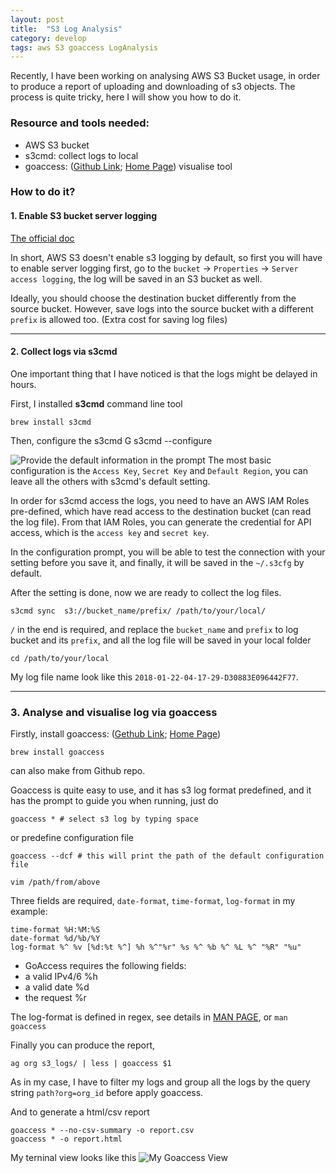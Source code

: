 ```yaml
---
layout: post
title:  "S3 Log Analysis"
category: develop
tags: aws S3 goaccess LogAnalysis
---
```


Recently, I have been working on analysing AWS S3 Bucket usage, in order to produce a report of uploading and downloading of s3 objects. The process is quite tricky, here I will show you how to do it.

### Resource and tools needed:

- AWS S3 bucket
- s3cmd: collect logs to local
- goaccess: ([Github Link][goaccess-github]; [Home Page][goaccess-home]) visualise tool


### How to do it?
#### 1. Enable S3 bucket server logging

[The official doc][enable-s3-doc]

In short, AWS S3 doesn't enable s3 logging by default, so first you will have to enable server logging first, go to the `bucket` -> `Properties` -> `Server access logging`, the log will be saved in an S3 bucket as well.

Ideally, you should choose the destination bucket differently from the source bucket. However, save logs into the source bucket with a different `prefix` is allowed too. (Extra cost for saving log files)

---
#### 2. Collect logs via s3cmd

One important thing that I have noticed is that the logs might be delayed in hours.

First, I installed **s3cmd** command line tool

    brew install s3cmd

Then, configure the s3cmd
G
    s3cmd --configure

![Provide the default information in the prompt]({{"/images/posts/log_analyse/1.png"}})
The most basic configuration is the `Access Key`, `Secret Key` and `Default Region`, you can leave all the others with s3cmd's default setting.

In order for s3cmd access the logs, you need to have an AWS IAM Roles pre-defined, which have read access to the destination bucket (can read the log file). From that IAM Roles, you can generate the credential for API access, which is the `access key` and `secret key`.

In the configuration prompt, you will be able to test the connection with your setting before you save it, and finally, it will be saved in the `~/.s3cfg` by default.

After the setting is done, now we are ready to collect the log files.

    s3cmd sync  s3://bucket_name/prefix/ /path/to/your/local/

`/` in the end is required, and replace the `bucket_name` and `prefix` to log bucket and its `prefix`, and all the log file will be saved in your local folder

    cd /path/to/your/local

My log file name look like this `2018-01-22-04-17-29-D30883E096442F77`.

---
### 3. Analyse and visualise log via goaccess
Firstly, install goaccess: ([Gethub Link][goaccess-github]; [Home Page][goaccess-home])

    brew install goaccess

can also make from Github repo.

Goaccess is quite easy to use, and it has s3 log format predefined, and it has the prompt to guide you when running, just do

    goaccess * # select s3 log by typing space

or predefine configuration file

    goaccess --dcf # this will print the path of the default configuration file

    vim /path/from/above

Three fields are required, `date-format`, `time-format`, `log-format`
in my example:

    time-format %H:%M:%S
    date-format %d/%b/%Y
    log-format %^ %v [%d:%t %^] %h %^"%r" %s %^ %b %^ %L %^ "%R" "%u"

- GoAccess requires the following fields:
- a valid IPv4/6 %h
- a valid date %d
- the request %r

The log-format is defined in regex, see details in [MAN PAGE][goaccess-manpage], or `man goaccess`

Finally you can produce the report,

    ag org s3_logs/ | less | goaccess $1

As in my case, I have to filter my logs and group all the logs by the query string `path?org=org_id` before apply goaccess.

And to generate a html/csv report

    goaccess * --no-csv-summary -o report.csv
    goaccess * -o report.html

My terninal view looks like this
![My Goaccess View]({{"/images/posts/log_analyse/2.png"}})

[goaccess-github]: https://github.com/allinurl/goaccess
[goaccess-home]: https://goaccess.io
[enable-s3-doc]: https://docs.aws.amazon.com/AmazonS3/latest/user-guide/server-access-logging.html
[goaccess-manpage]: https://goaccess.io/man#custom-log
